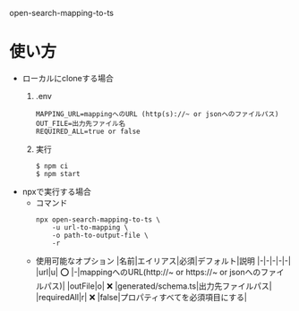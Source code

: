 open-search-mapping-to-ts

# 使い方
- ローカルにcloneする場合
    1. .env
        ```
        MAPPING_URL=mappingへのURL (http(s)://~ or jsonへのファイルパス)
        OUT_FILE=出力先ファイル名
        REQUIRED_ALL=true or false
        ```

    1. 実行
        ```
        $ npm ci
        $ npm start
        ```
- npxで実行する場合
    - コマンド
        ```
        npx open-search-mapping-to-ts \
            -u url-to-mapping \
            -o path-to-output-file \
            -r
        ```
    - 使用可能なオプション
        |名前|エイリアス|必須|デフォルト|説明
        |-|-|-|-|-|
        |url|u| :o: |-|mappingへのURL(http://~ or https://~ or jsonへのファイルパス)|
        |outFile|o| :x: |generated/schema.ts|出力先ファイルパス|
        |requiredAll|r| :x: |false|プロパティすべてを必須項目にする|

